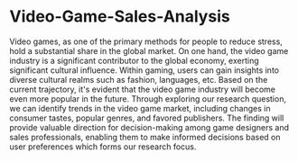 # Video-Game-Sales-Analysis

Video games, as one of the primary methods for people to reduce stress, hold a substantial share in the global market. On one hand, the video game industry is a significant contributor to the global economy, exerting significant cultural influence. Within gaming, users can gain insights into diverse cultural realms such as fashion, languages, etc. Based on the current trajectory, it's evident that the video game industry will become even more popular in the future. Through exploring our research question, we can identify trends in the video game market, including changes in consumer tastes, popular genres, and favored publishers. The finding will provide valuable direction for decision-making among game designers and sales professionals, enabling them to make informed decisions based on user preferences which forms our research focus.
